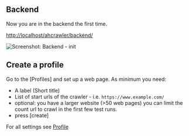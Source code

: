 ## Backend

Now you are in the backend the first time.

<http://localhost/ahcrawler/backend/>

![Screenshot: Backend - init](/images/installer-05-startscreen.png)

## Create a profile

Go to the [Profiles] and set up a web page.
As minimum you need:

* A label (Short title)
* List of start urls of the crawler - i.e. `https://www.example.com/`
* optional: you have a larger website (>50 web pages) you can limit the count url to crawl in the first few test runs.
* press [create]

For all settings see [Profile](/30_Web_UI_backend/30_Start/50_Profiles.md)
